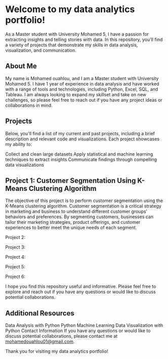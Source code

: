 # Welcome to my data analytics portfolio!

As a Master student with University Mohamed 5, I have a passion for extracting insights and telling stories with data. In this repository, you'll find a variety of projects that demonstrate my skills in data analysis, visualization, and communication.

## About Me
My name is Mohamed ouahlou, and I am a Master student with University Mohamed 5. I have 1 year of experience in data analysis and have worked with a range of tools and technologies, including Python, Excel, SQL, and Tableau. I am always looking to expand my skillset and take on new challenges, so please feel free to reach out if you have any project ideas or collaborations in mind.

## Projects
Below, you'll find a list of my current and past projects, including a brief description and relevant code and visualizations. Each project showcases my ability to:

Collect and clean large datasets
Apply statistical and machine learning techniques to extract insights
Communicate findings through compelling data visualizations
## Project 1: Customer Segmentation Using K-Means Clustering Algorithm

The objective of this project is to perform customer segmentation using the K-Means clustering algorithm. Customer segmentation is a critical strategy in marketing and business to understand different customer groups' behaviors and preferences. By segmenting customers, businesses can tailor their marketing strategies, product offerings, and customer experiences to better meet the unique needs of each segment.

Project 2:

Project 3:

Project 4:

Project 5:

Project 6:

I hope you find this repository useful and informative. Please feel free to explore and reach out if you have any questions or would like to discuss potential collaborations.

## Additional Resources
Data Analysis with Python
Python Machine Learning
Data Visualization with Python
Contact Information
If you have any questions or would like to discuss potential collaborations, please contact me at mohamedouahlou01@gmail.com.

Thank you for visiting my data analytics portfolio!
